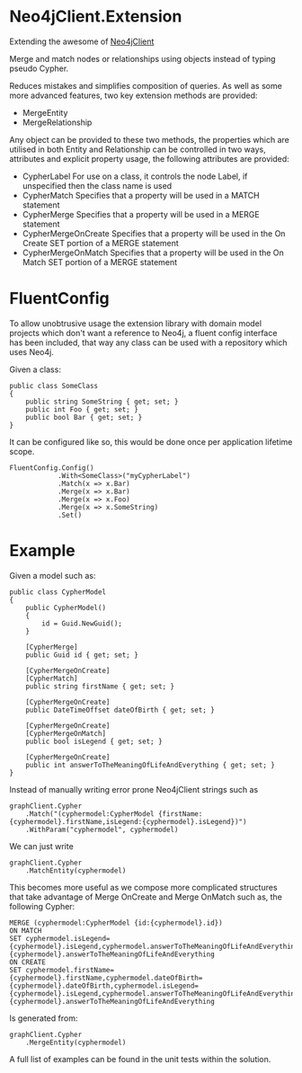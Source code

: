 Neo4jClient.Extension
=====================

Extending the awesome of [Neo4jClient](https://github.com/Readify/Neo4jClient)

Merge and match nodes or relationships using objects instead of typing pseudo Cypher.

Reduces mistakes and simplifies composition of queries. As well as some more advanced features, two key extension methods are provided:

* MergeEntity
* MergeRelationship

Any object can be provided to these two methods, the properties which are utilised in both Entity and Relationship can be controlled in two ways, attributes and explicit property usage, the following attributes are provided:

* CypherLabel For use on a class, it controls the node Label, if unspecified then the class name is used
* CypherMatch Specifies that a property will be used in a MATCH statement
* CypherMerge Specifies that a property will be used in a MERGE statement
* CypherMergeOnCreate Specifies that a property will be used in the On Create SET portion of a MERGE statement
* CypherMergeOnMatch Specifies that a property will be used in the On Match SET portion of a MERGE statement

FluentConfig
=====================

To allow unobtrusive usage the extension library with domain model projects which don't want a reference to Neo4j, a fluent config interface has been included, that way any class can be used with a repository which uses Neo4j.

Given a class:

    public class SomeClass
    {
        public string SomeString { get; set; }
        public int Foo { get; set; }
        public bool Bar { get; set; }
    }
    
It can be configured like so, this would be done once per application lifetime scope. 

    FluentConfig.Config()
                .With<SomeClass>("myCypherLabel")
                .Match(x => x.Bar)
                .Merge(x => x.Bar)
                .Merge(x => x.Foo)
                .Merge(x => x.SomeString)
                .Set()

Example
=====================

Given a model such as:

    public class CypherModel
    {
        public CypherModel()
        {
            id = Guid.NewGuid();
        }

        [CypherMerge]
        public Guid id { get; set; }

        [CypherMergeOnCreate]
        [CypherMatch]
        public string firstName { get; set; }
        
        [CypherMergeOnCreate]
        public DateTimeOffset dateOfBirth { get; set; }
        
        [CypherMergeOnCreate]
        [CypherMergeOnMatch]
        public bool isLegend { get; set; }
        
        [CypherMergeOnCreate]
        public int answerToTheMeaningOfLifeAndEverything { get; set; }
    }

Instead of manually writing error prone Neo4jClient strings such as

    graphClient.Cypher
        .Match("(cyphermodel:CypherModel {firstName:{cyphermodel}.firstName,isLegend:{cyphermodel}.isLegend})")
        .WithParam("cyphermodel", cyphermodel)
    
We can just write

    graphClient.Cypher
        .MatchEntity(cyphermodel)
    
This becomes more useful as we compose more complicated structures that take advantage of Merge OnCreate and Merge OnMatch such as, the following Cypher:

    MERGE (cyphermodel:CypherModel {id:{cyphermodel}.id})
    ON MATCH
    SET cyphermodel.isLegend={cyphermodel}.isLegend,cyphermodel.answerToTheMeaningOfLifeAndEverything={cyphermodel}.answerToTheMeaningOfLifeAndEverything
    ON CREATE
    SET cyphermodel.firstName={cyphermodel}.firstName,cyphermodel.dateOfBirth={cyphermodel}.dateOfBirth,cyphermodel.isLegend={cyphermodel}.isLegend,cyphermodel.answerToTheMeaningOfLifeAndEverything={cyphermodel}.answerToTheMeaningOfLifeAndEverything

Is generated from:

    graphClient.Cypher
        .MergeEntity(cyphermodel)

A full list of examples can be found in the unit tests within the solution.
